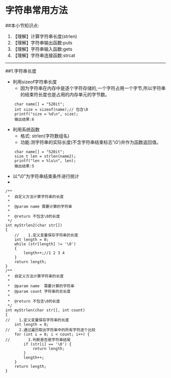 # 字符串常用方法
##本小节知识点:
1. 【理解】计算字符串长度(strlen)
2. 【理解】字符串输出函数:puts
3. 【理解】字符串输入函数:gets
4. 【理解】字符串连接函数:strcat

---

##1.字符串长度
- 利用sizeof字符串长度
    + 因为字符串在内存中是逐个字符存储的,一个字符占用一个字节,所以字符串的结束符长度也是占用的内存单元的字节数。
    
```
    char name[] = "520it";
    int size = sizeof(name);// 包含\0
    printf("size = %d\n", size);
    输出结果:6
```

- 利用系统函数
    + 格式: strlen(字符数组名)
    + 功能:测字符串的实际长度(不含字符串结束标志‘\0’)并作为函数返回值。

```
    char name[] = "520it";
    size_t len = strlen(name2);
    printf("len = %lu\n", len);
    输出结果:5
```

- 以“\0”为字符串结束条件进行统计
- 
```
/**
 *  自定义方法计算字符串的长度
 *
 *  @param name 需要计算的字符串
 *
 *  @return 不包含\0的长度
 */
int myStrlen2(char str[])
{
    //    1.定义变量保存字符串的长度
    int length = 0;
    while (str[length] != '\0')
    {
        length++;//1 2 3 4
    }
    return length;
}
/**
 *  自定义方法计算字符串的长度
 *
 *  @param name  需要计算的字符串
 *  @param count 字符串的总长度
 *
 *  @return 不包含\0的长度
 */
int myStrlen(char str[], int count)
{
//    1.定义变量保存字符串的长度
    int length = 0;
//    2.通过遍历取出字符串中的所有字符逐个比较
    for (int i = 0; i < count; i++) {
//        3.判断是否是字符串结尾
        if (str[i] == '\0') {
            return length;
        }
        length++;
    }
    return length;
}
```
